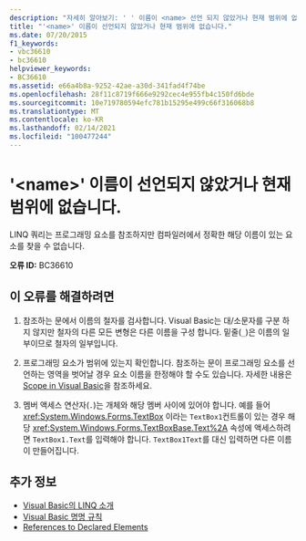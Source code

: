 ```yaml
---
description: "자세히 알아보기: ' ' 이름이 <name> 선언 되지 않았거나 현재 범위에 없습니다."
title: "'<name>' 이름이 선언되지 않았거나 현재 범위에 없습니다."
ms.date: 07/20/2015
f1_keywords:
- vbc36610
- bc36610
helpviewer_keywords:
- BC36610
ms.assetid: e66a4b8a-9252-42ae-a30d-341fad4f74be
ms.openlocfilehash: 28f11c8719f666e9292cec4e955fb4c150fd6bde
ms.sourcegitcommit: 10e719780594efc781b15295e499c66f316068b8
ms.translationtype: MT
ms.contentlocale: ko-KR
ms.lasthandoff: 02/14/2021
ms.locfileid: "100477244"
---
```

# <a name="name-name-is-either-not-declared-or-not-in-the-current-scope"></a>'\<name>' 이름이 선언되지 않았거나 현재 범위에 없습니다.

LINQ 쿼리는 프로그래밍 요소를 참조하지만 컴파일러에서 정확한 해당 이름이 있는 요소를 찾을 수 없습니다.  
  
 **오류 ID:** BC36610  
  
## <a name="to-correct-this-error"></a>이 오류를 해결하려면  
  
1. 참조하는 문에서 이름의 철자를 검사합니다. Visual Basic는 대/소문자를 구분 하지 않지만 철자의 다른 모든 변형은 다른 이름을 구성 합니다. 밑줄(`_`)은 이름의 일부이므로 철자의 일부입니다.  
  
2. 프로그래밍 요소가 범위에 있는지 확인합니다. 참조하는 문이 프로그래밍 요소를 선언하는 영역을 벗어날 경우 요소 이름을 한정해야 할 수도 있습니다. 자세한 내용은 [Scope in Visual Basic](../programming-guide/language-features/declared-elements/scope.md)을 참조하세요.  
  
3. 멤버 액세스 연산자(`.`)는 개체와 해당 멤버 사이에 있어야 합니다. 예를 들어 <xref:System.Windows.Forms.TextBox> 이라는 `TextBox1`컨트롤이 있는 경우 해당 <xref:System.Windows.Forms.TextBoxBase.Text%2A> 속성에 액세스하려면 `TextBox1.Text`를 입력해야 합니다. `TextBox1Text`를 대신 입력하면 다른 이름이 만들어집니다.  
  
## <a name="see-also"></a>추가 정보

- [Visual Basic의 LINQ 소개](../programming-guide/language-features/linq/introduction-to-linq.md)
- [Visual Basic 명명 규칙](../programming-guide/program-structure/naming-conventions.md)
- [References to Declared Elements](../programming-guide/language-features/declared-elements/references-to-declared-elements.md)
